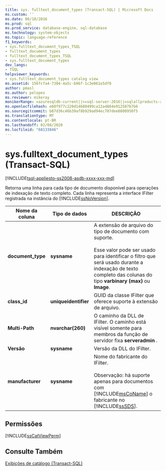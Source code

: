 ```yaml
---
title: sys. fulltext_document_types (Transact-SQL) | Microsoft Docs
ms.custom: ''
ms.date: 06/10/2016
ms.prod: sql
ms.prod_service: database-engine, sql-database
ms.technology: system-objects
ms.topic: language-reference
f1_keywords:
- sys.fulltext_document_types_TSQL
- fulltext_document_types
- fulltext_document_types_TSQL
- sys.fulltext_document_types
dev_langs:
- TSQL
helpviewer_keywords:
- sys.fulltext_document_types catalog view
ms.assetid: 156fcfa4-7304-4a5c-b96f-1c3e061e5df0
author: pmasl
ms.author: pelopes
ms.reviewer: mikeray
monikerRange: =azuresqldb-current||>=sql-server-2016||=sqlallproducts-allversions||>=sql-server-linux-2017||=azuresqldb-mi-current
ms.openlocfilehash: e60f977c220d14680499ca12a4884e912587b7b6
ms.sourcegitcommit: b87d36c46b39af8b929ad94ec707dee8800950f5
ms.translationtype: MT
ms.contentlocale: pt-BR
ms.lasthandoff: 02/08/2020
ms.locfileid: "68133846"
---
```

# <a name="sysfulltext_document_types-transact-sql"></a>sys.fulltext_document_types (Transact-SQL)
[!INCLUDE[tsql-appliesto-ss2008-asdb-xxxx-xxx-md](../../includes/tsql-appliesto-ss2008-asdb-xxxx-xxx-md.md)]

  Retorna uma linha para cada tipo de documento disponível para operações de indexação de texto completo. Cada linha representa a interface IFilter registrada na instância do [!INCLUDE[ssNoVersion](../../includes/ssnoversion-md.md)].  
  
 
|Nome da coluna|Tipo de dados|DESCRIÇÃO|  
|-----------------|---------------|-----------------|  
|**document_type**|**sysname**|A extensão de arquivo do tipo de documento com suporte.<br /><br /> Esse valor pode ser usado para identificar o filtro que será usado durante a indexação de texto completo das colunas do tipo **varbinary (max)** ou **Image**.|  
|**class_id**|**uniqueidentifier**|GUID da classe IFilter que oferece suporte à extensão de arquivo.|  
|**Multi-Path**|**nvarchar(260)**|O caminho da DLL de IFilter. O caminho está visível somente para membros da função de servidor fixa **serveradmin** .|  
|**Versão**|**sysname**|Versão da DLL do IFilter.|  
|**manufacturer**|**sysname**|Nome do fabricante do IFilter.<br /><br /> Observação: há suporte apenas para documentos com [!INCLUDE[msCoName](../../includes/msconame-md.md)] o fabricante no [!INCLUDE[ssSDS](../../includes/sssds-md.md)].|  
  
## <a name="permissions"></a>Permissões  
 [!INCLUDE[ssCatViewPerm](../../includes/sscatviewperm-md.md)]  
  
## <a name="see-also"></a>Consulte Também  
 [Exibições de catálogo &#40;Transact-SQL&#41;](../../relational-databases/system-catalog-views/catalog-views-transact-sql.md)  
  
  

